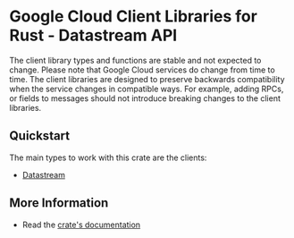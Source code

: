 # Google Cloud Client Libraries for Rust - Datastream API

<!-- Code generated by sidekick. DO NOT EDIT. -->


The client library types and functions are stable and not expected to change.
Please note that Google Cloud services do change from time to time. The client
libraries are designed to preserve backwards compatibility when the service
changes in compatible ways. For example, adding RPCs, or fields to messages
should not introduce breaking changes to the client libraries.

## Quickstart

The main types to work with this crate are the clients:

- [Datastream]

## More Information

- Read the [crate's documentation](https://docs.rs/google-cloud-datastream-v1/latest/google-cloud-datastream-v1)

[Datastream]: https://docs.rs/google-cloud-datastream-v1/latest/google_cloud_datastream_v1/client/struct.Datastream.html

